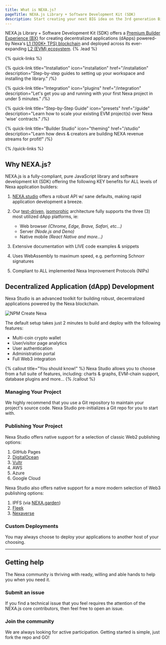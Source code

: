 ```yaml
---
title: What is NEXA.js?
pageTitle: NEXA.js Library + Software Development Kit (SDK)
description: Start creating your next BIG idea on the 3rd generation Bitcoin network that's delivering over 100K TPS.
---
```


NEXA.js Library + Software Development Kit (SDK) offers a [Premium Builder Experience (BX)](/bx) for creating decentralized applications (dApps) powered-by Nexa's [L1 (100K+ TPS) blockchain](https://nexa.org/) and deployed across its ever-expanding [L2 (EVM) ecosystem](https://nexa.sh/meta). {% .lead %}


{% quick-links %}

{% quick-link title="Installation" icon="installation" href="/installation" description="Step-by-step guides to setting up your workspace and installing the library." /%}

{% quick-link title="Integration" icon="plugins" href="/integration" description="Let's get you up and running with your first Nexa project in under 5 minutes." /%}

{% quick-link title="Step-by-Step Guide" icon="presets" href="/guide" description="Learn how to scale your existing EVM project(s) over Nexa 'wise' contracts." /%}

{% quick-link title="Builder Studio" icon="theming" href="/studio" description="Learn how devs & creators are building NEXA revenue streams for profit!" /%}

{% /quick-links %}


## Why NEXA.js?

NEXA.js is a fully-compliant, pure JavaScript library and software development kit (SDK) offering the following KEY benefits for ALL levels of Nexa application builders:

1. [NEXA.studio](https://nexa.studio) offers a robust API w/ sane defaults, making rapid application development a breeze.

2. Our [test-driven](https://en.wikipedia.org/wiki/Test-driven_development), [isomorphic](https://en.wikipedia.org/wiki/Isomorphism) architecture fully supports the three (3) most utilized dApp platforms, ie:
    - Web browser _(Chrome, Edge, Brave, Safari, etc...)_
    - Server _(Node.js and Deno)_
    - Native mobile _(React Native and more...)_

3. Extensive documentation with LIVE code examples & snippets

4. Uses WebAssembly to maximum speed, e.g. performing Schnorr signatures

5. Compliant to ALL implemented Nexa Improvement Protocols (NIPs)


## Decentralized Application (dApp) Development

Nexa Studio is an advanced toolkit for building robust, decentralized applications powered by the Nexa blockchain.

![NPM Create Nexa](/screenshots/npm-create-nexa.png)

The default setup takes just 2 minutes to build and deploy with the following features:

- Multi-coin crypto wallet
- User/visitor page analytics
- User authentication
- Administration portal
- Full Web3 integration

{% callout title="You should know!" %}
Nexa Studio allows you to choose from a full suite of features, including: charts & graphs, EVM-chain support, database plugins and more...
{% /callout %}


### Managing Your Project

We highly recommend that you use a Git repository to maintain your project's source code. Nexa Studio pre-initializes a Git repo for you to start with.

### Publishing Your Project

Nexa Studio offers native support for a selection of classic Web2 publishing options:

1. GitHub Pages
2. [DigitalOcean](https://www.digitalocean.com/)
3. [Vultr](https://www.vultr.com/)
4. AWS
5. Azure
6. Google Cloud

Nexa Studio also offers native support for a more modern selection of Web3 publishing options:

1. IPFS (via [NEXA.garden](https://nexa.garden))
2. [Fleek](https://fleek.co/)
3. [Nexaverse](https://nexaverse.org)

### Custom Deployments

You may always choose to deploy your applications to another host of your choosing.

---

## Getting help

The Nexa community is thriving with ready, willing and able hands to help you when you need it.

### Submit an issue

If you find a technical issue that you feel requires the attention of the NEXA.js core contributors, then feel free to open an issue.

### Join the community

We are always looking for active participation. Getting started is simple, just fork the repo and GO!
